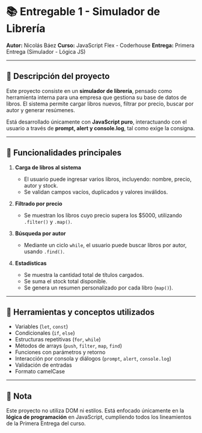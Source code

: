 # 📚 Entregable 1 - Simulador de Librería

**Autor:** Nicolás Báez
**Curso:** JavaScript Flex - Coderhouse
**Entrega:** Primera Entrega (Simulador - Lógica JS)

---

## 📝 Descripción del proyecto

Este proyecto consiste en un **simulador de librería**, pensado como herramienta interna para una empresa que gestiona su base de datos de libros. El sistema permite cargar libros nuevos, filtrar por precio, buscar por autor y generar resúmenes.

Está desarrollado únicamente con **JavaScript puro**, interactuando con el usuario a través de **prompt, alert y console.log**, tal como exige la consigna.

---

## 🎯 Funcionalidades principales

1. **Carga de libros al sistema**  
   - El usuario puede ingresar varios libros, incluyendo: nombre, precio, autor y stock.
   - Se validan campos vacíos, duplicados y valores inválidos.

2. **Filtrado por precio**  
   - Se muestran los libros cuyo precio supera los $5000, utilizando `.filter()` y `.map()`.

3. **Búsqueda por autor**  
   - Mediante un ciclo `while`, el usuario puede buscar libros por autor, usando `.find()`.

4. **Estadísticas**  
   - Se muestra la cantidad total de títulos cargados.
   - Se suma el stock total disponible.
   - Se genera un resumen personalizado por cada libro (`map()`).

---

## 🧠 Herramientas y conceptos utilizados

- Variables (`let`, `const`)
- Condicionales (`if`, `else`)
- Estructuras repetitivas (`for`, `while`)
- Métodos de arrays (`push`, `filter`, `map`, `find`)
- Funciones con parámetros y retorno
- Interacción por consola y diálogos (`prompt`, `alert`, `console.log`)
- Validación de entradas
- Formato camelCase

---

## 💬 Nota

Este proyecto no utiliza DOM ni estilos. Está enfocado únicamente en la **lógica de programación** en JavaScript, cumpliendo todos los lineamientos de la Primera Entrega del curso.
